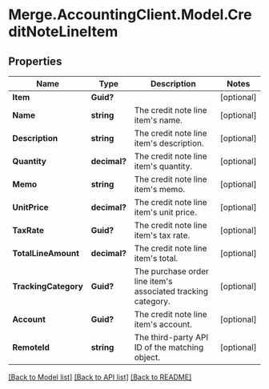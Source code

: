 # Merge.AccountingClient.Model.CreditNoteLineItem

## Properties

Name | Type | Description | Notes
------------ | ------------- | ------------- | -------------
**Item** | **Guid?** |  | [optional] 
**Name** | **string** | The credit note line item&#39;s name. | [optional] 
**Description** | **string** | The credit note line item&#39;s description. | [optional] 
**Quantity** | **decimal?** | The credit note line item&#39;s quantity. | [optional] 
**Memo** | **string** | The credit note line item&#39;s memo. | [optional] 
**UnitPrice** | **decimal?** | The credit note line item&#39;s unit price. | [optional] 
**TaxRate** | **Guid?** | The credit note line item&#39;s tax rate. | [optional] 
**TotalLineAmount** | **decimal?** | The credit note line item&#39;s total. | [optional] 
**TrackingCategory** | **Guid?** | The purchase order line item&#39;s associated tracking category. | [optional] 
**Account** | **Guid?** | The credit note line item&#39;s account. | [optional] 
**RemoteId** | **string** | The third-party API ID of the matching object. | [optional] 

[[Back to Model list]](../README.md#documentation-for-models) [[Back to API list]](../README.md#documentation-for-api-endpoints) [[Back to README]](../README.md)

